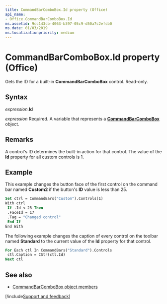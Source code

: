 ```yaml
---
title: CommandBarComboBox.Id property (Office)
api_name:
- Office.CommandBarComboBox.Id
ms.assetid: 9cc143cb-4063-b397-05c9-d50a7c2efcb0
ms.date: 01/03/2019
ms.localizationpriority: medium
---
```



# CommandBarComboBox.Id property (Office)

Gets the ID for a built-in **CommandBarComboBox** control. Read-only.


## Syntax

_expression_.**Id**

_expression_ Required. A variable that represents a **[CommandBarComboBox](Office.CommandBarComboBox.md)** object.


## Remarks

A control's ID determines the built-in action for that control. The value of the **Id** property for all custom controls is 1.


## Example

This example changes the button face of the first control on the command bar named **Custom2** if the button's **ID** value is less than 25.

```vb
Set ctrl = CommandBars("Custom").Controls(1) 
With ctrl 
 If .Id < 25 Then 
 .FaceId = 17 
 .Tag = "Changed control" 
 End If 
End With
```

The following example changes the caption of every control on the toolbar named **Standard** to the current value of the **Id** property for that control.

```vb
For Each ctl In CommandBars("Standard").Controls 
 ctl.Caption = CStr(ctl.Id) 
Next ctl
```


## See also

- [CommandBarComboBox object members](overview/library-reference/commandbarcombobox-members-office.md)

[!include[Support and feedback](~/includes/feedback-boilerplate.md)]